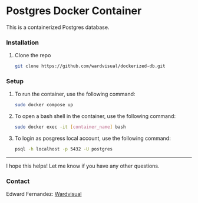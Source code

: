 # Postgres Docker Container

This is a containerized Postgres database.

<!-- INSTALLATION -->

### Installation

1. Clone the repo

   ```sh
   git clone https://github.com/wardvisual/dockerized-db.git
   ```

<!-- Setup -->

### Setup

1. To run the container, use the following command:

   ```sh
   sudo docker compose up
   ```

2. To open a bash shell in the container, use the following command:

   ```sh
   sudo docker exec -it [container_name] bash
   ```

3. To login as posgress local account, use the following command:

   ```sh
   psql -h localhost -p 5432 -U postgres
   ```

<hr />

I hope this helps! Let me know if you have any other questions.

### Contact

Edward Fernandez: [Wardvisual](https://wardvisual.me/)
